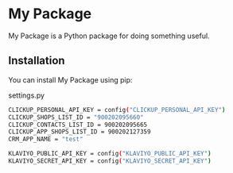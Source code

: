 # My Package

My Package is a Python package for doing something useful.

## Installation

You can install My Package using pip:

settings.py

```bash
CLICKUP_PERSONAL_API_KEY = config("CLICKUP_PERSONAL_API_KEY")
CLICKUP_SHOPS_LIST_ID = "900202095660"
CLICKUP_CONTACTS_LIST_ID = 900202095665
CLICKUP_APP_SHOPS_LIST_ID = 900202127359
CRM_APP_NAME = "test"

KLAVIYO_PUBLIC_API_KEY = config("KLAVIYO_PUBLIC_API_KEY")
KLAVIYO_SECRET_API_KEY = config("KLAVIYO_SECRET_API_KEY")
```
